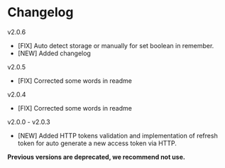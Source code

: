 # Changelog

v2.0.6

- [FIX] Auto detect storage or manually for set boolean in remember.
- [NEW] Added changelog

v2.0.5

- [FIX] Corrected some words in readme

v2.0.4

- [FIX] Corrected some words in readme

v2.0.0 - v2.0.3

- [NEW] Added HTTP tokens validation and implementation of refresh token for auto generate a new access token via HTTP.


**Previous versions are deprecated, we recommend not use.**
